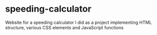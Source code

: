 # speeding-calculator

Website for a speeding calculator I did as a project implementing HTML structure, various CSS elements and JavaScript functions
